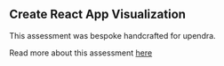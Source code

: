 ## Create React App Visualization

This assessment was bespoke handcrafted for upendra.

Read more about this assessment [here](https://react.eogresources.com)
